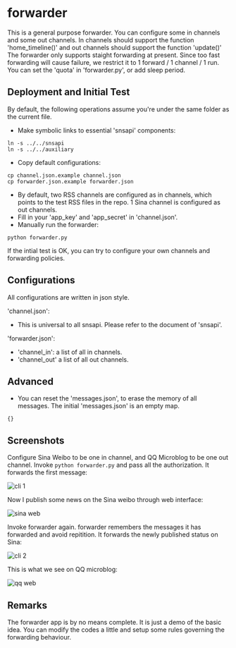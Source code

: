 forwarder
====

This is a general purpose forwarder. 
You can configure some in channels and some out channels. 
In channels should support the function 'home\_timeline()'
and out channels should support the function 'update()'
The forwarder only supports staight forwarding at present. 
Since too fast forwarding will cause failure, 
we restrict it to 1 forward / 1 channel / 1 run. 
You can set the 'quota' in 'forwarder.py', 
or add sleep period. 


Deployment and Initial Test
----

By default, the following operations assume 
you're under the same folder as the current file. 

   * Make symbolic links to essential 'snsapi' components: 
```
ln -s ../../snsapi
ln -s ../../auxiliary
```
   * Copy default configurations:
```
cp channel.json.example channel.json
cp forwarder.json.example forwarder.json
```
   * By default, two RSS channels are configured
   as in channels, which points 
   to the test RSS files in the repo. 
   1 Sina channel is configured as out channels. 
   * Fill in your 'app_key' and 'app_secret'
   in 'channel.json'. 
   * Manually run the forwarder:
```
python forwarder.py
```

If the intial test is OK, you can try to configure your own 
channels and forwarding policies. 

Configurations
----

All configurations are written in json style. 

'channel.json':
   * This is universal to all snsapi. 
   Please refer to the document of 'snsapi'. 

'forwarder.json':
   * 'channel_in': a list of all in channels. 
   * 'channel_out' a list of all out channels. 

Advanced
----

   * You can reset the 'messages.json', to erase the 
   memory of all messages. 
   The initial 'messages.json' is an empty map. 
```
{}
```

Screenshots
----

Configure Sina Weibo to be one in channel, 
and QQ Microblog to be one out channel. 
Invoke `python forwarder.py` and pass all the authorization. 
It forwards the first message:

![cli 1](https://raw.github.com/hupili/snsapi/master/app/forwarder/screenshots/forwarder3.jpg)

Now I publish some news on the Sina weibo through web interface:

![sina web](https://raw.github.com/hupili/snsapi/master/app/forwarder/screenshots/forwarder1.jpg)

Invoke forwarder again. 
forwarder remembers the messages it has forwarded and avoid repitition. 
It forwards the newly published status on Sina:

![cli 2](https://raw.github.com/hupili/snsapi/master/app/forwarder/screenshots/forwarder4.jpg)

This is what we see on QQ microblog:

![qq web](https://raw.github.com/hupili/snsapi/master/app/forwarder/screenshots/forwarder2.jpg)


Remarks
----

The forwarder app is by no means complete. 
It is just a demo of the basic idea. 
You can modify the codes a little 
and  setup some rules governing the forwarding behaviour. 
